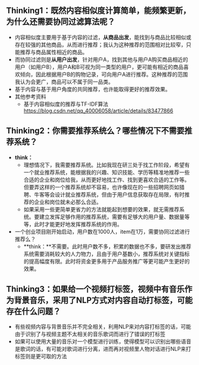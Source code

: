 ## Thinking1：既然内容相似度计算简单，能频繁更新，为什么还需要协同过滤算法呢？

* 内容相似度主要用于基于内容的过滤，**从商品出发**，能找到与商品比较相似或存在较强的其他商品，从而进行推荐；我认为这种推荐的范围相对比较窄，只能推荐与商品属性相近的商品。
* 而协同过滤则是**从用户出发**，针对用户A，找到其他与用户A购买商品相近的用户（如用户B），用户A和B可视为同一类型的用户，更可能有相近的商品喜欢倾向，因此根据用户B的购物记录，可向用户A进行推荐。这种推荐的范围我认为会更广，商品可以不属于同一品类。
* 基于内容与基于用户角度的共同推荐，也许能取得更好的推荐效果。
* 其他参考资料
  * 基于内容相似度的推荐与TF-IDF算法 https://blog.csdn.net/qq_40006058/article/details/83477866



## Thinking2：你需要推荐系统么？哪些情况下不需要推荐系统？

* **think：**
  * 理想情况下，我需要推荐系统。比如我现在研三处于找工作阶段，希望有一个就业推荐系统，能根据我的兴趣、知识技能、学历等精准地推荐一些合适的企业和岗位给我，从而更好地找工作、找到更喜欢合适的工作等。但要弄这样的一个推荐系统却不容易，也许像现在的一些招聘网页如猎聘、牛客等会设计就业推荐系统，但由于用户信息获取存在局限，有时推荐的企业和岗位就未必那么合适。
  * 如果采用一些更简单更省力的方法就能起到想要的效果，就无需推荐系统。要建立发挥足够作用的推荐系统，需要有足够大的用户量、数据量等等，此时才能更好地发挥推荐系统的作用。
* 一个创业项目刚开始启动，用户数在1000人，item在1万，需要协同过滤进行推荐么？
  * **think：**不需要。此时用户数不多，积累的数据也不多，要研发出推荐系统需要消耗较大的人力物力，且由于用户基数小，推荐系统对关键指标的提高幅度有限。此时将资金更多用于产品服务推广等更可能产生更好的效果。



## Thinking3：如果给一个视频打标签，视频中有音乐作为背景音乐，采用了NLP方式对内容自动打标签，可能存在什么问题？

* 有些视频内容与背景音乐并不完全相关，利用NLP来对内容打标签的话，可能由于识别了与视频主题不太相关的音乐歌词而进行了错误的打标签
* 如果可以使用大量的音乐对一个模型进行训练，使得模型可以识别出哪些语音是歌词的话，有可能对歌词进行分离，进而再对视频里人物对话进行NLP来打标签则是更可取的方法

